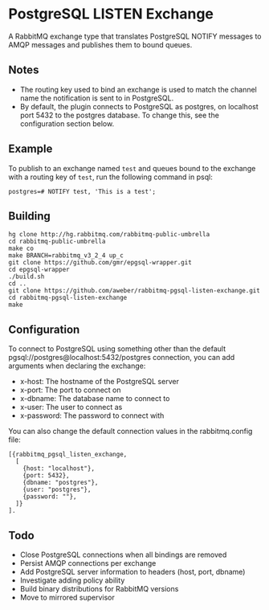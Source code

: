 PostgreSQL LISTEN Exchange
==========================
A RabbitMQ exchange type that translates PostgreSQL NOTIFY messages to AMQP
messages and publishes them to bound queues.

Notes
-----

- The routing key used to bind an exchange is used to match the channel name the notification is sent to in PostgreSQL.
- By default, the plugin connects to PostgreSQL as postgres, on localhost port 5432 to the postgres database. To change this, see the configuration section below.

Example
-------

To publish to an exchange named `test` and queues bound to the exchange with a routing key of `test`, run the following command in psql:

    postgres=# NOTIFY test, 'This is a test';

Building
--------

    hg clone http://hg.rabbitmq.com/rabbitmq-public-umbrella
    cd rabbitmq-public-umbrella
    make co
    make BRANCH=rabbitmq_v3_2_4 up_c
    git clone https://github.com/gmr/epgsql-wrapper.git
    cd epgsql-wrapper
    ./build.sh
    cd ..
    git clone https://github.com/aweber/rabbitmq-pgsql-listen-exchange.git
    cd rabbitmq-pgsql-listen-exchange
    make

Configuration
-------------
To connect to PostgreSQL using something other than the default
pgsql://postgres@localhost:5432/postgres connection, you can add arguments
when declaring the exchange:

- x-host: The hostname of the PostgreSQL server
- x-port: The port to connect on
- x-dbname: The database name to connect to
- x-user: The user to connect as
- x-password: The password to connect with

You can also change the default connection values in the rabbitmq.config file:

    [{rabbitmq_pgsql_listen_exchange,
      [
        {host: "localhost"},
        {port: 5432},
        {dbname: "postgres"},
        {user: "postgres"},
        {password: ""},
      ]}
    ].

Todo
----

- Close PostgreSQL connections when all bindings are removed
- Persist AMQP connections per exchange
- Add PostgreSQL server information to headers (host, port, dbname)
- Investigate adding policy ability
- Build binary distributions for RabbitMQ versions
- Move to mirrored supervisor
